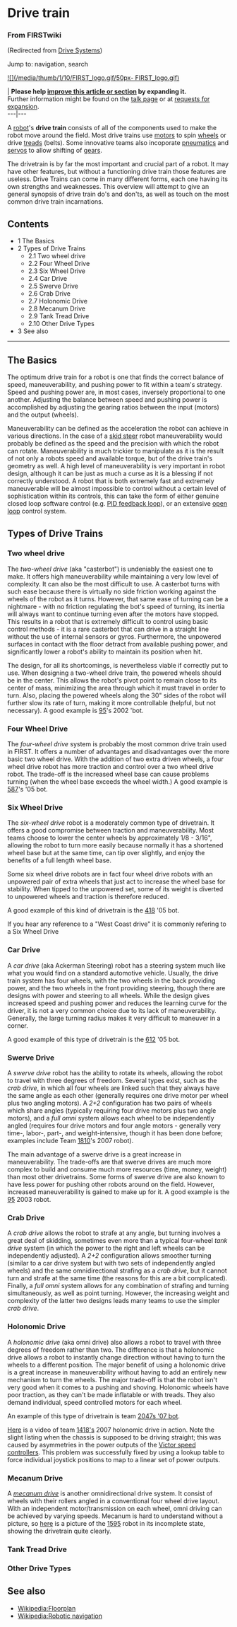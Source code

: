 # Drive train

### From FIRSTwiki

(Redirected from [Drive Systems](/index.php?title=Drive_Systems&redirect=no
"Drive Systems" ))

Jump to: navigation, search

[![](/media/thumb/1/10/FIRST_logo.gif/50px-
FIRST_logo.gif)](/index.php/Image:FIRST_logo.gif "" )

| **Please help [improve this article or
section](http://www.firstwiki.net/index.php?title=Drive_train&action=edit
"http://www.firstwiki.net/index.php?title=Drive_train&action=edit" ) by
expanding it.**  
Further information might be found on the [talk
page](/index.php/Talk:Drive_train "Talk:Drive train" ) or at [requests for
expansion](/index.php/FIRSTwiki:Requests_for_expansion "FIRSTwiki:Requests for
expansion" ).  
---|---  
  
  

A [robot](/index.php/Robot "Robot" )'s **drive train** consists of all of the
components used to make the robot move around the field. Most drive trains use
[motors](/index.php/Motor "Motor" ) to spin [wheels](/index.php/Wheel "Wheel"
) or drive [treads](/index.php/Tread "Tread" ) (belts). Some innovative teams
also incoporate [pneumatics](/index.php/Pneumatics "Pneumatics" ) and
[servos](/index.php/Servo "Servo" ) to allow shifting of
[gears](/index.php?title=Gears&action=edit "Gears" ).

The drivetrain is by far the most important and crucial part of a robot. It
may have other features, but without a functioning drive train those features
are useless. Drive Trains can come in many different forms, each one having
its own strengths and weaknesses. This overview will attempt to give an
general synopsis of drive train do's and don'ts, as well as touch on the most
common drive train incarnations.

  

## Contents

  * 1 The Basics
  * 2 Types of Drive Trains
    * 2.1 Two wheel drive
    * 2.2 Four Wheel Drive
    * 2.3 Six Wheel Drive
    * 2.4 Car Drive
    * 2.5 Swerve Drive
    * 2.6 Crab Drive
    * 2.7 Holonomic Drive
    * 2.8 Mecanum Drive
    * 2.9 Tank Tread Drive
    * 2.10 Other Drive Types
  * 3 See also  
---  
  

## The Basics

The optimum drive train for a robot is one that finds the correct balance of
speed, maneuverability, and pushing power to fit within a team's strategy.
Speed and pushing power are, in most cases, inversely proportional to one
another. Adjusting the balance between speed and pushing power is accomplished
by adjusting the gearing ratios between the input (motors) and the output
(wheels).

Maneuverability can be defined as the acceleration the robot can achieve in
various directions. In the case of a [skid steer](/index.php/Skid_steer "Skid
steer" ) robot maneuverability would probably be defined as the speed and the
precision with which the robot can rotate. Maneuverability is much trickier to
manipulate as it is the result of not only a robots speed and available
torque, but of the drive train's geometry as well. A high level of
maneuverability is very important in robot design, although it can be just as
much a curse as it is a blessing if not correctly understood. A robot that is
both extremely fast and extremely maneuverable will be almost impossible to
control without a certain level of sophistication within its controls, this
can take the form of either genuine closed loop software control (e.g. [PID
feedback loop](/index.php/PID_feedback_loop "PID feedback loop" )), or an
extensive [open loop](/index.php/Open_loop "Open loop" ) control system.


## Types of Drive Trains


### Two wheel drive

The _two-wheel drive_ (aka "casterbot") is undeniably the easiest one to make.
It offers high maneuverability while maintaining a very low level of
complexity. It can also be the most difficult to use. A casterbot turns with
such ease because there is virtually no side friction working against the
wheels of the robot as it turns. However, that same ease of turning can be a
nightmare - with no friction regulating the bot's speed of turning, its
inertia will always want to continue turning even after the motors have
stopped. This results in a robot that is extremely difficult to control using
basic control methods - it is a rare casterbot that can drive in a straight
line without the use of internal sensors or gyros. Furthermore, the unpowered
surfaces in contact with the floor detract from available pushing power, and
significantly lower a robot's ability to maintain its position when hit.

The design, for all its shortcomings, is nevertheless viable if correctly put
to use. When designing a two-wheel drive train, the powered wheels should be
in the center. This allows the robot's pivot point to remain close to its
center of mass, minimizing the area through which it must travel in order to
turn. Also, placing the powered wheels along the 30" sides of the robot will
further slow its rate of turn, making it more controllable (helpful, but not
necessary). A good example is [95](/index.php/95 "95" )'s 2002 'bot.


### Four Wheel Drive

The _four-wheel drive_ system is probably the most common drive train used in
FIRST. It offers a number of advantages and disadvantages over the more basic
two wheel drive. With the addition of two extra driven wheels, a four wheel
drive robot has more traction and control over a two wheel drive robot. The
trade-off is the increased wheel base can cause problems turning (when the
wheel base exceeds the wheel width.) A good example is [587](/index.php/587
"587" )'s '05 bot.


### Six Wheel Drive

The _six-wheel drive_ robot is a moderately common type of drivetrain. It
offers a good compromise between traction and maneuverability. Most teams
choose to lower the center wheels by approximately 1/8 - 3/16", allowing the
robot to turn more easily because normally it has a shortened wheel base but
at the same time, can tip over slightly, and enjoy the benefits of a full
length wheel base.

Some six wheel drive robots are in fact four wheel drive robots with an
unpowered pair of extra wheels that just act to increase the wheel base for
stability. When tipped to the unpowered set, some of its weight is diverted to
unpowered wheels and traction is therefore reduced.

A good example of this kind of drivetrain is the [418](/index.php/418 "418" )
'05 bot.

If you hear any reference to a "West Coast drive" it is commonly refering to a
Six Wheel Drive


### Car Drive

A _car drive_ (aka Ackerman Steering) robot has a steering system much like
what you would find on a standard automotive vehicle. Usually, the drive train
system has four wheels, with the two wheels in the back providing power, and
the two wheels in the front providing steering, though there are designs with
power and steering to all wheels. While the design gives increased speed and
pushing power and reduces the learning curve for the driver, it is not a very
common choice due to its lack of maneuverability. Generally, the large turning
radius makes it very difficult to maneuver in a corner.

A good example of this type of drivetrain is the [612](/index.php/612 "612" )
'05 bot.


### Swerve Drive

A _swerve drive_ robot has the ability to rotate its wheels, allowing the
robot to travel with three degrees of freedom. Several types exist, such as
the _crab drive_, in which all four wheels are linked such that they always
have the same angle as each other (generally requires one drive motor per
wheel plus two angling motors). A _2+2_ configuration has two pairs of wheels
which share angles (typically requiring four drive motors plus two angle
motors), and a _full omni_ system allows each wheel to be independently angled
(requires four drive motors and four angle motors - generally very time-,
labor-, part-, and weight-intensive, though it has been done before; examples
include Team [1810](/index.php/1810 "1810" )'s 2007 robot).

The main advantage of a swerve drive is a great increase in maneuverability.
The trade-offs are that swerve drives are much more complex to build and
consume much more resources (time, money, weight) than most other drivetrains.
Some forms of swerve drive are also known to have less power for pushing other
robots around on the field. However, increased maneuverability is gained to
make up for it. A good example is the [95](/index.php/95 "95" ) 2003 robot.


### Crab Drive

A _crab drive_ allows the robot to strafe at any angle, but turning involves a
great deal of skidding, sometimes even more than a typical four-wheel _tank
drive_ system (in which the power to the right and left wheels can be
independently adjusted). A _2+2_ configuration allows smoother turning
(similar to a car drive system but with two sets of independently angled
wheels) and the same omnidirectional strafing as a _crab drive_, but it cannot
turn and strafe at the same time (the reasons for this are a bit complicated).
Finally, a _full omni_ system allows for any combination of strafing and
turning simultaneously, as well as point turning. However, the increasing
weight and complexity of the latter two designs leads many teams to use the
simpler _crab drive_.


### Holonomic Drive

A _holonomic drive_ (aka omni drive) also allows a robot to travel with three
degrees of freedom rather than two. The difference is that a holonomic drive
allows a robot to instantly change direction without having to turn the wheels
to a different position. The major benefit of using a holonomic drive is a
great increase in maneuverability without having to add an entirely new
mechanism to turn the wheels. The major trade-off is that the robot isn't very
good when it comes to a pushing and shoving. Holonomic wheels have poor
traction, as they can't be made inflatable or with treads. They also demand
individual, speed controlled motors for each wheel.

An example of this type of drivetrain is team [2047s '07
bot](/media/0/09/2047_holonomic.jpg "2047 holonomic.jpg" ).

[Here](http://www.youtube.com/watch?v=CTlAf0c9KfA
"http://www.youtube.com/watch?v=CTlAf0c9KfA" ) is a video of team
[1418's](/index.php/1418 "1418" ) 2007 holonomic drive in action. Note the
slight listing when the chassis is supposed to be driving straight; this was
caused by asymmetries in the power outputs of the [Victor speed
controllers](/index.php/Victor_884 "Victor 884" ). This problem was
successfully fixed by using a lookup table to force individual joystick
positions to map to a linear set of power outputs.


### Mecanum Drive

A _[mecanum drive](/index.php/Mecanum_wheel "Mecanum wheel" )_ is another
omnidirectional drive system. It consist of wheels with their rollers angled
in a conventional four wheel drive layout. With an independent
motor/transmission on each wheel, omni driving can be achieved by varying
speeds. Mecanum is hard to understand without a picture, so
[here](http://wiki.chiefdelphi.com/Image:2006iFRC1595.jpg
"http://wiki.chiefdelphi.com/Image:2006iFRC1595.jpg" ) is a picture of the
[1595](/index.php?title=1595&action=edit "1595" ) robot in its incomplete
state, showing the drivetrain quite clearly.


### Tank Tread Drive


### Other Drive Types


##  See also

  * [Wikipedia:Floorplan](http://www.wikipedia.org/wiki/Floorplan "wikipedia:Floorplan" )
  * [Wikipedia:Robotic navigation](http://www.wikipedia.org/wiki/Robotic_navigation "wikipedia:Robotic_navigation" )

